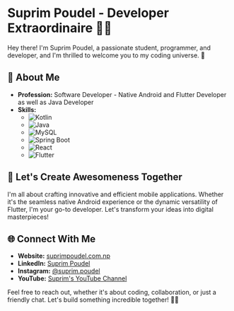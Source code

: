# Suprim Poudel - Developer Extraordinaire 👨‍💻

Hey there! I'm Suprim Poudel, a passionate student, programmer, and developer, and I'm thrilled to welcome you to my coding universe. 🚀

## 🌟 About Me

- **Profession:** Software Developer - Native Android and Flutter Developer as well as Java Developer
- **Skills:** 
  - ![Kotlin](https://img.shields.io/badge/Kotlin-Expert-orange)
  - ![Java](https://img.shields.io/badge/Java-Expert-blue)
  - ![MySQL](https://img.shields.io/badge/MySQL-Advanced-yellow)
  - ![Spring Boot](https://img.shields.io/badge/Spring%20Boot-Medium-brightgreen)
  - ![React](https://img.shields.io/badge/React-Intermediate-blueviolet)
  - ![Flutter](https://img.shields.io/badge/Flutter-Expert-blue)
  
## 🚀 Let's Create Awesomeness Together

I'm all about crafting innovative and efficient mobile applications. Whether it's the seamless native Android experience or the dynamic versatility of Flutter, I'm your go-to developer. Let's transform your ideas into digital masterpieces!

## 🌐 Connect With Me

- **Website:** [suprimpoudel.com.np](https://suprimpoudel.com.np)
- **LinkedIn:** [Suprim Poudel](https://www.linkedin.com/in/suprim-poudel-228b11198)
- **Instagram:** [@suprim.poudel](https://instagram.com/suprim.poudel)
- **YouTube:** [Suprim's YouTube Channel](https://www.youtube.com/channel/UCms_TnQcbOGILURxMYxM4vg)

Feel free to reach out, whether it's about coding, collaboration, or just a friendly chat. Let's build something incredible together! 🌈✨
